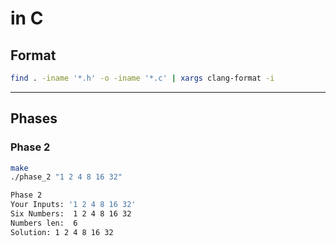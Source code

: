 # in C

## Format

```bash
find . -iname '*.h' -o -iname '*.c' | xargs clang-format -i
```

---

## Phases

### Phase 2

```bash
make
./phase_2 "1 2 4 8 16 32"
```

```bash
Phase 2
Your Inputs: '1 2 4 8 16 32'
Six Numbers:  1 2 4 8 16 32
Numbers len:  6
Solution: 1 2 4 8 16 32
```

